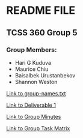 # README FILE
## TCSS 360 Group 5
### Group Members:
- Hari G Kuduva
- Maurice Chiu
- Baisalbek Urustanbekov
- Shannon Weston


[Link to group-names.txt](https://github.com/sriharikuduva/checkin1/blob/master/group-names.txt)

[Link to Deliverable 1](https://github.com/sriharikuduva/checkin1/blob/master/Master%20User%20Story%20-%20Deliverable%201.pdf)

[Link to Group Minutes](https://docs.google.com/document/d/1AW1vr8lJPKLV0_aBfhnQxpRyoLTxvaZr859NZHW2Wko/edit)

[Link to Group Task Matrix](https://docs.google.com/spreadsheets/d/1yuhCj5pR-rDOueMGsau_kcCr1FG8CLg-wd5gr36mmhM/edit#gid=0)
